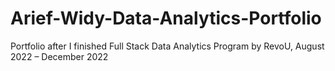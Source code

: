 # Arief-Widy-Data-Analytics-Portfolio
Portfolio after I finished Full Stack Data Analytics Program by RevoU, August 2022 – December 2022
